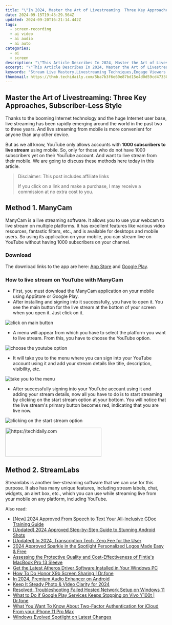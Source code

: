 ```yaml
---
title: "\"In 2024, Master the Art of Livestreaming  Three Key Approaches, Subscriber-Less Style\""
date: 2024-09-15T19:43:29.564Z
updated: 2024-09-20T16:21:14.442Z
tags: 
  - screen-recording
  - ai video
  - ai audio
  - ai auto
categories: 
  - ai
  - screen
description: "\"This Article Describes In 2024, Master the Art of Livestreaming: Three Key Approaches, Subscriber-Less Style\""
excerpt: "\"This Article Describes In 2024, Master the Art of Livestreaming: Three Key Approaches, Subscriber-Less Style\""
keywords: "Stream Live Mastery,Livestreaming Techniques,Engage Viewers Directly,No Subscribers Livestream,Art of Live Broadcasts,Livestream without Pay,Free Livestream Guide"
thumbnail: https://thmb.techidaily.com/5ba7b3f6e60e87bd15e4d0d59cd473305f169947afe8b79e803b03fc556698ce.jpg
---
```


## Master the Art of Livestreaming: Three Key Approaches, Subscriber-Less Style

Thanks to the booming Internet technology and the huge Internet user base, live streaming has been rapidly emerging around the world in the past two to three years. And live streaming from mobile is more convenient for anyone than any other device.

But as we all know, YouTube only allows accounts with **1000 subscribers to live stream** using mobile. So, only for those who do not have 1000 subscribers yet on their YouTube account. And want to live stream from their mobile. We are going to discuss these methods here today in this article.

>  Disclaimer: This post includes affiliate links
>
>  If you click on a link and make a purchase, I may receive a commission at no extra cost to you.
>

## Method 1\. ManyCam

ManyCam is a live streaming software. It allows you to use your webcam to live stream on multiple platforms. It has excellent features like various video resources, fantastic filters, etc., and is available for desktops and mobile users. So using its application on your mobile, you can stream live on YouTube without having 1000 subscribers on your channel.

### Download

The download links to the app are here: [App Store](https://apps.apple.com/us/app/manycam/id1112694921?ls=1) and [Google Play](https://play.google.com/store/apps/details?id=com.visicommedia.manycam).

### How to live stream on YouTube with ManyCam

* First, you must download the ManyCam application on your mobile using AppStore or Google Play.
* After installing and signing into it successfully, you have to open it. You see the main button for the live stream at the bottom of your screen when you open it. Just click on it.

![click on main button](https://images.wondershare.com/filmora/article-images/2022/12/live-stream-1.jpg)

* A menu will appear from which you have to select the platform you want to live stream. From this, you have to choose the YouTube option.

![choose the youtube option](https://images.wondershare.com/filmora/article-images/2022/12/live-stream-2.jpg)

* It will take you to the menu where you can sign into your YouTube account using it and add your stream details like title, description, visibility, etc.

![take you to the menu](https://images.wondershare.com/filmora/article-images/2022/12/live-stream-3.jpg)

* After successfully signing into your YouTube account using it and adding your stream details, now all you have to do is to start streaming by clicking on the start stream option at your bottom. You will notice that the live stream's primary button becomes red, indicating that you are live now.

![clicking on the start stream option](https://images.wondershare.com/filmora/article-images/2022/12/live-stream-4.jpg)

<!-- affiliate ads begin -->
<a href="https://appsumo.8odi.net/c/5597632/2137393/7443" target="_top" id="2137393">
  <img src="//a.impactradius-go.com/display-ad/7443-2137393" border="0" alt="https://techidaily.com" width="300" height="90"/>
</a>
<img height="0" width="0" src="https://appsumo.8odi.net/i/5597632/2137393/7443" style="position:absolute;visibility:hidden;" border="0" />
<!-- affiliate ads end -->

## Method 2\. StreamLabs

Streamlabs is another live-streaming software that we can use for this purpose. It also has many unique features, including stream labels, chat, widgets, an alert box, etc., which you can use while streaming live from your mobile on any platform, including YouTube.


<ins class="adsbygoogle"
     style="display:block"
     data-ad-format="autorelaxed"
     data-ad-client="ca-pub-7571918770474297"
     data-ad-slot="1223367746"></ins>



<ins class="adsbygoogle"
     style="display:block"
     data-ad-client="ca-pub-7571918770474297"
     data-ad-slot="8358498916"
     data-ad-format="auto"
     data-full-width-responsive="true"></ins>


<span class="atpl-alsoreadstyle">Also read:</span>
<div><ul>
<li><a href="https://fox-friendly.techidaily.com/new-2024-approved-from-speech-to-text-your-all-inclusive-gdoc-training-guide/"><u>[New] 2024 Approved From Speech to Text Your All-Inclusive GDoc Training Guide</u></a></li>
<li><a href="https://fox-friendly.techidaily.com/updated-2024-approved-step-by-step-guide-to-stunning-android-shots/"><u>[Updated] 2024 Approved Step-by-Step Guide to Stunning Android Shots</u></a></li>
<li><a href="https://fox-friendly.techidaily.com/updated-in-2024-transcription-tech-zero-fee-for-the-user/"><u>[Updated] In 2024, Transcription Tech, Zero Fee for the User</u></a></li>
<li><a href="https://extra-support.techidaily.com/2024-approved-sparkle-in-the-spotlight-personalized-logos-made-easy-and-free/"><u>2024 Approved Sparkle in the Spotlight Personalized Logos Made Easy & Free</u></a></li>
<li><a href="https://buynow-info.techidaily.com/assessing-the-protective-quality-and-cost-effectiveness-of-finties-macbook-pro-13-sleeve/"><u>Assessing the Protective Quality and Cost-Effectiveness of Fintie's MacBook Pro 13 Sleeve</u></a></li>
<li><a href="https://driver-download.techidaily.com/get-the-latest-atheros-driver-software-installed-in-your-windows-pc/"><u>Get the Latest Atheros Driver Software Installed in Your Windows PC</u></a></li>
<li><a href="https://screen-mirror.techidaily.com/how-to-do-honor-x9b-screen-sharing-drfone-by-drfone-android/"><u>How To Do Honor X9b Screen Sharing | Dr.fone</u></a></li>
<li><a href="https://fox-friendly.techidaily.com/in-2024-premium-audio-enhancer-on-android/"><u>In 2024, Premium Audio Enhancer on Android</u></a></li>
<li><a href="https://extra-approaches.techidaily.com/keep-it-steady-photo-and-video-clarity-for-2024/"><u>Keep It Steady Photo & Video Clarity for 2024</u></a></li>
<li><a href="https://win-howtos.techidaily.com/resolved-troubleshooting-failed-hosted-network-setup-on-windows-11/"><u>Resolved: Troubleshooting Failed Hosted Network Setup on Windows 11</u></a></li>
<li><a href="https://howto.techidaily.com/what-to-do-if-google-play-services-keeps-stopping-on-vivo-y100t-drfone-by-drfone-fix-android-problems-fix-android-problems/"><u>What to Do if Google Play Services Keeps Stopping on Vivo Y100t | Dr.fone</u></a></li>
<li><a href="https://activate-lock.techidaily.com/what-you-want-to-know-about-two-factor-authentication-for-icloud-from-your-iphone-11-pro-max-by-drfone-ios/"><u>What You Want To Know About Two-Factor Authentication for iCloud From your iPhone 11 Pro Max</u></a></li>
<li><a href="https://fox-cloud.techidaily.com/windows-evolved-spotlight-on-latest-changes/"><u>Windows Evolved Spotlight on Latest Changes</u></a></li>
</ul></div>

